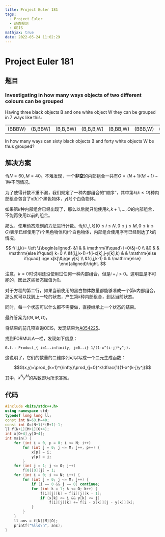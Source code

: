```yaml
---
title: Project Euler 181
tags:
  - Project Euler
  - 动态规划
  - OEIS
mathjax: true
date: 2022-05-24 11:02:29
---
```


<escape><!-- more --></escape>

# Project Euler 181

## 题目

### Investigating in how many ways objects of two different colours can be grouped

Having three black objects B and one white object W they can be grouped in 7 ways like this:

||||||||
|-|-|-|-|-|-|-|
|(BBBW)|(B,BBW)|(B,B,BW)|(B,B,B,W)|(B,BB,W)|(BBB,W)|(BB,BW)|

In how many ways can sixty black objects B and forty white objects W be  thus grouped?

## 解决方案

令$N=60,M=40$。不难发现，一个**非空**的内部组合一共有$O=(N+1)(M+1)-1$种不同情况。

为了使得计数不重不漏，我们规定了一种内部组合的”顺序“，其中第$k(k\le O)$种内部组合包含了$x[k]$个黑色物体，$y[k]$个白色物体。

如果第$k$种内部组合已经出现了，那么以后就只能使用$k,k+1,\dots,O$的内部组合，不能再使用以前的组合。

那么，使用动态规划的方法进行计数。令$f(i,j,k)(0\le i\le N,0\le j\le M,0\le k\le O)$表示已经使用了$i$个黑色物体和$j$个白色物体，内部组合使用序号已经到达了$k$的情况。

$$
f(i,j,k)=
\left \{\begin{aligned}
  &1 & & \mathrm{if\quad} i=0\&j=0 \\
  &0 & & \mathrm{else if\quad} k=0 \\
  &f(i,j,k-1)+f(i-x[k],j-y[k],k) & & \mathrm{else if\quad} i\ge x[k]\&j\ge y[k] \\
  &f(i,j,k-1) & & \mathrm{else}
\end{aligned}\right.
$$

注意，$k=0$时说明还没使用过任何一种内部组合，但是$i+j>0$。这明显是不可能的，因此这些状态赋值为$0$。

对于方程的第二行，如果当前使用的黑白物体数量都能够凑成一个第$k$内部组合，那么就可以找到上一轮的状态，产生第$k$种内部组合，到达当前状态。

同时，每一个状态可以什么都不需要做，直接继承上一个状态的结果。

最终答案为$f(N,M,O)$。

将结果的前几项查询OEIS，发现结果为[A054225](https://oeis.org/A054225)。

找到FORMULA一栏，发现如下信息：

```
G.f.: Product_{ i=1..infinity, j=0..i} 1/(1-x^(i-j)*y^j).
```

这说明了，它们的数量的二维序列可以写成一个二元生成函数：

$$G(x,y)=\prod_{k=1}^{\infty}\prod_{j=0}^k\dfrac{1}{1-x^{k-j}y^j}$$

其中，$x^Ny^M$的系数即为所求答案。

## 代码

```C++
#include <bits/stdc++.h>
using namespace std;
typedef long long ll;
const int N=60,M=40;
const int O=(N+1)*(M+1)-1;
ll f[N+1][M+1][O+4];
int x[O+4],y[O+4];
int main() {
    for (int i = 0, p = 0; i <= N; i++)
        for (int j = 0; j <= M; j++, p++) {
            x[p] = i;
            y[p] = j;
        }
    for (int j = 1; j <= O; j++)
        f[0][0][j] = 1;
    for (int i = 0; i <= N; i++) {
        for (int j = 0; j <= M; j++) {
            if (i == 0 && j == 0) continue;
            for (int k = 1; k <= O; k++) {
                f[i][j][k] = f[i][j][k - 1];
                if (x[k] <= i && y[k] <= j)
                    f[i][j][k] += f[i - x[k]][j - y[k]][k];
            }
        }
    }
    ll ans = f[N][M][O];
    printf("%lld\n", ans);
}

```
